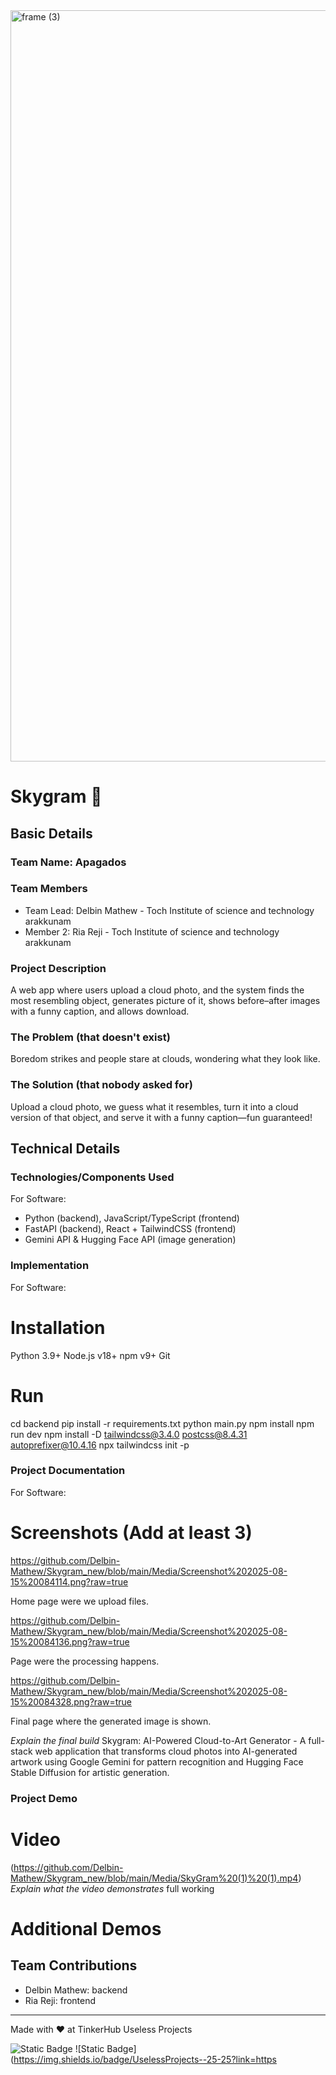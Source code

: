 <img width="3188" height="1202" alt="frame (3)" src="https://github.com/user-attachments/assets/517ad8e9-ad22-457d-9538-a9e62d137cd7" />


# Skygram 🎯


## Basic Details
### Team Name: Apagados


### Team Members
- Team Lead: Delbin Mathew - Toch Institute of science and technology arakkunam
- Member 2: Ria Reji - Toch Institute of science and technology arakkunam

### Project Description
A web app where users upload a cloud photo, and the system finds the most resembling object, generates picture of it, shows before–after images with a funny caption, and allows download.

### The Problem (that doesn't exist)
Boredom strikes and people stare at clouds, wondering what they look like.

### The Solution (that nobody asked for)
Upload a cloud photo, we guess what it resembles, turn it into a cloud version of that object, and serve it with a funny caption—fun guaranteed!

## Technical Details
### Technologies/Components Used
For Software:
- Python (backend), JavaScript/TypeScript (frontend)
- FastAPI (backend), React + TailwindCSS (frontend)
- Gemini API & Hugging Face API (image generation)


### Implementation
For Software:
# Installation
Python 3.9+
Node.js v18+
npm v9+
Git


# Run
cd backend
pip install -r requirements.txt
python main.py
npm install
npm run dev
npm install -D tailwindcss@3.4.0 postcss@8.4.31 autoprefixer@10.4.16
npx tailwindcss init -p

### Project Documentation
For Software:

# Screenshots (Add at least 3)

https://github.com/Delbin-Mathew/Skygram_new/blob/main/Media/Screenshot%202025-08-15%20084114.png?raw=true

Home page were we upload files.

https://github.com/Delbin-Mathew/Skygram_new/blob/main/Media/Screenshot%202025-08-15%20084136.png?raw=true

Page were the processing happens.

https://github.com/Delbin-Mathew/Skygram_new/blob/main/Media/Screenshot%202025-08-15%20084328.png?raw=true

Final page where the generated image is shown.



*Explain the final build*
 Skygram: AI-Powered Cloud-to-Art Generator - A full-stack web application that transforms cloud photos into AI-generated artwork using Google Gemini for pattern recognition and Hugging Face Stable Diffusion for artistic generation.

### Project Demo
# Video
(https://github.com/Delbin-Mathew/Skygram_new/blob/main/Media/SkyGram%20(1)%20(1).mp4)
*Explain what the video demonstrates*
full working 
# Additional Demos

## Team Contributions
- Delbin Mathew: backend
- Ria Reji: frontend
---
Made with ❤️ at TinkerHub Useless Projects 

![Static Badge](https://img.shields.io/badge/TinkerHub-24?color=%23000000&link=https%3A%2F%2Fwww.tinkerhub.org%2F)
![Static Badge](https://img.shields.io/badge/UselessProjects--25-25?link=https

